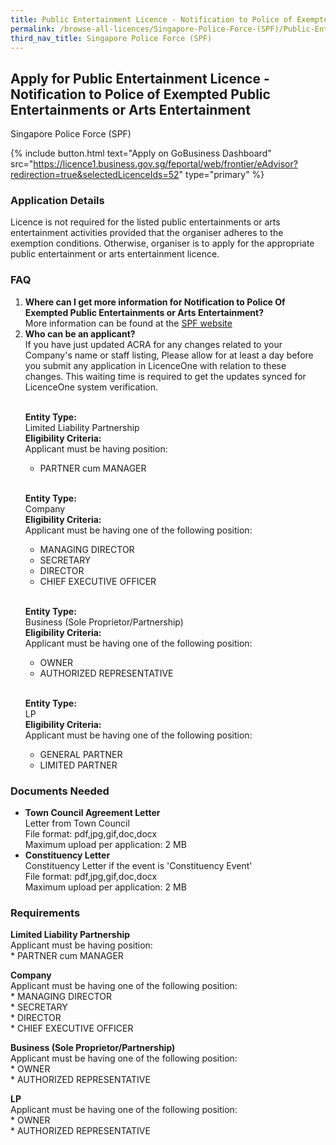 ```yaml
---
title: Public Entertainment Licence - Notification to Police of Exempted Public Entertainments or Arts Entertainment
permalink: /browse-all-licences/Singapore-Police-Force-(SPF)/Public-Entertainment-Licence---Notification-to-Police-of-Exempted-Public-Entertainments-or-Arts-Entertainment
third_nav_title: Singapore Police Force (SPF)
---
```


## Apply for Public Entertainment Licence - Notification to Police of Exempted Public Entertainments or Arts Entertainment

Singapore Police Force (SPF)

{% include button.html text="Apply on GoBusiness Dashboard" src="https://licence1.business.gov.sg/feportal/web/frontier/eAdvisor?redirection=true&selectedLicenceIds=52" type="primary" %}

<H3>Application Details</H3>

<p>Licence is not required for the listed public entertainments or arts entertainment activities provided that the organiser adheres to the exemption conditions. Otherwise, organiser is to apply for the appropriate public entertainment or arts entertainment licence.</p>

<h3>FAQ</h3>

<ol>
  <li>
    <strong>Where can I get more information for Notification to Police Of Exempted Public Entertainments or Arts Entertainment?</strong><br>        
More information can be found at the 
<a href="http://www.police.gov.sg/e-services/apply/licenses-and-permits" target="_blank" rel="noopener">SPF website</a>
  </li>
  <li>
    <strong>Who can be an applicant?</strong><br>
If you have just updated ACRA for any changes related to your Company's name or staff listing, Please allow for at least a day before you submit any application in LicenceOne with relation to these changes. This waiting time is required to get the updates synced for LicenceOne system verification.<br><br>

<strong>Entity Type:</strong> <br>
Limited Liability Partnership<br>
<strong>Eligibility Criteria:</strong><br>
Applicant must be having position:<br> 
* PARTNER cum MANAGER<br>        
<br>

<strong>Entity Type:</strong> <br>
Company<br>
<strong>Eligibility Criteria:</strong><br>
Applicant must be having one of the following position:<br>
* MANAGING DIRECTOR<br>
* SECRETARY<br>
* DIRECTOR<br>
* CHIEF EXECUTIVE OFFICER<br>
<br>        

<strong>Entity Type:</strong> <br>
Business (Sole Proprietor/Partnership)<br>
<strong>Eligibility Criteria:</strong><br>
Applicant must be having one of the following position:<br>
* OWNER<br>
* AUTHORIZED REPRESENTATIVE
<br>

<strong>Entity Type:</strong> <br>
LP<br>
<strong>Eligibility Criteria:</strong><br>
Applicant must be having one of the following position:<br>
* GENERAL PARTNER<br>
* LIMITED PARTNER
  </li>

</ol>


<H3>Documents Needed</H3>

<ul>
<li><strong>Town Council Agreement Letter</strong><br />Letter from Town Council
<br>
File format: pdf,jpg,gif,doc,docx<br>
Maximum upload per application: 2 MB
</li>

<li><strong>Constituency Letter</strong><br />Constituency Letter if the event is 'Constituency Event'
<br>
File format: pdf,jpg,gif,doc,docx<br>
Maximum upload per application: 2 MB
</li>

</ul>

<H3>Requirements</H3>

<p><strong>Limited Liability Partnership</strong><br />Applicant must be having position:<br />* PARTNER cum MANAGER</p>
<p><strong>Company</strong><br />Applicant must be having one of the following position:<br />* MANAGING DIRECTOR<br />* SECRETARY<br />* DIRECTOR<br />* CHIEF EXECUTIVE OFFICER</p>
<p><strong>Business (Sole Proprietor/Partnership)</strong><br />Applicant must be having one of the following position:<br />* OWNER<br />* AUTHORIZED REPRESENTATIVE</p>
<p><strong>LP</strong><br />Applicant must be having one of the following position:<br />* OWNER<br />* AUTHORIZED REPRESENTATIVE</p>

